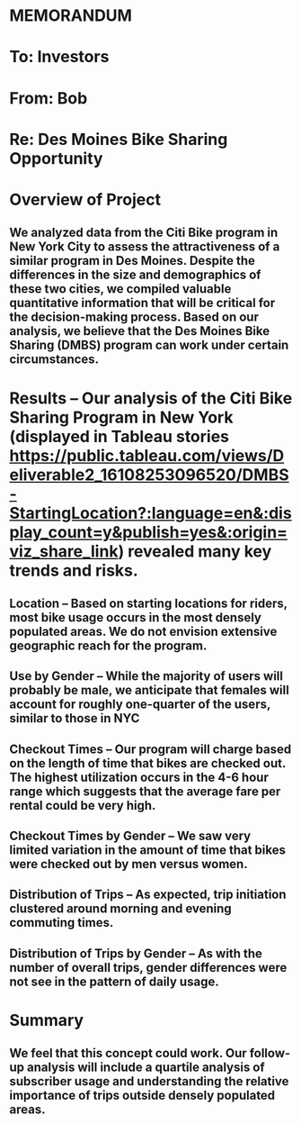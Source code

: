 # MEMORANDUM

# To: Investors 
# From: Bob
# Re: Des Moines Bike Sharing Opportunity 

# Overview of Project
## We analyzed data from the Citi Bike program in New York City to assess the attractiveness of a similar program in Des Moines. Despite the differences in the size and demographics of these two cities, we compiled valuable quantitative information that will be critical for the decision-making process. Based on our analysis, we believe that the Des Moines Bike Sharing (DMBS) program can work under certain circumstances.

# Results – Our analysis of the Citi Bike Sharing Program in New York (displayed in Tableau stories https://public.tableau.com/views/Deliverable2_16108253096520/DMBS-StartingLocation?:language=en&:display_count=y&publish=yes&:origin=viz_share_link) revealed many key trends and risks.
## Location – Based on starting locations for riders, most bike usage occurs in the most densely populated areas. We do not envision extensive geographic reach for the program.
## Use by Gender – While the majority of users will probably be male, we anticipate that females will account for roughly one-quarter of the users, similar to those in NYC
## Checkout Times – Our program will charge based on the length of time that bikes are checked out. The highest utilization occurs in the 4-6 hour range which suggests that the average fare per rental could be very high.
## Checkout Times by Gender – We saw very limited variation in the amount of time that bikes were checked out by men versus women.
## Distribution of Trips – As expected, trip initiation clustered around morning and evening commuting times.
## Distribution of Trips by Gender – As with the number of overall trips, gender differences were not see in the pattern of daily usage.
## 

# Summary
## We feel that this concept could work. Our follow-up analysis will include a quartile analysis of subscriber usage and understanding the relative importance of trips outside densely populated areas.
